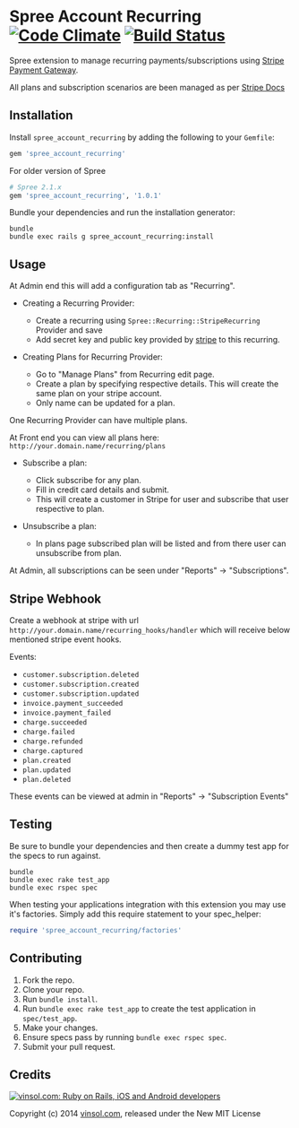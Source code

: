 Spree Account Recurring [![Code Climate](https://codeclimate.com/github/vinsol/spree-account-recurring.png)](https://codeclimate.com/github/vinsol/spree-account-recurring) [![Build Status](https://travis-ci.org/vinsol/spree-account-recurring.svg?branch=2-2-stable)](https://travis-ci.org/vinsol/spree-account-recurring)
=========================

Spree extension to manage recurring payments/subscriptions using [Stripe Payment Gateway](https://stripe.com/).

All plans and subscription scenarios are been managed as per [Stripe Docs](https://stripe.com/docs/api)

Installation
------------

Install `spree_account_recurring` by adding the following to your `Gemfile`:

```ruby
gem 'spree_account_recurring'
```

For older version of Spree

```ruby
# Spree 2.1.x
gem 'spree_account_recurring', '1.0.1'
```


Bundle your dependencies and run the installation generator:

```shell
bundle
bundle exec rails g spree_account_recurring:install
```

Usage
-----

At Admin end this will add a configuration tab as "Recurring".

* Creating a Recurring Provider:
  * Create a recurring using `Spree::Recurring::StripeRecurring` Provider and save
  * Add secret key and public key provided by [stripe](https://stripe.com/) to this recurring.

* Creating Plans for Recurring Provider:
  * Go to "Manage Plans" from Recurring edit page.
  * Create a plan by specifying respective details. This will create the same plan on your stripe account.
  * Only name can be updated for a plan.

One Recurring Provider can have multiple plans.

At Front end you can view all plans here: `http://your.domain.name/recurring/plans`

* Subscribe a plan:
  * Click subscribe for any plan.
  * Fill in credit card details and submit.
  * This will create a customer in Stripe for user and subscribe that user respective to plan.

* Unsubscribe a plan:
  * In plans page subscribed plan will be listed and from there user can unsubscribe from plan.

At Admin, all subscriptions can be seen under "Reports" -> "Subscriptions".

Stripe Webhook
--------------

Create a webhook at stripe with url `http://your.domain.name/recurring_hooks/handler` which will receive below mentioned stripe event hooks.

Events:
* `customer.subscription.deleted`
* `customer.subscription.created`
* `customer.subscription.updated`
* `invoice.payment_succeeded`
* `invoice.payment_failed`
* `charge.succeeded`
* `charge.failed`
* `charge.refunded`
* `charge.captured`
* `plan.created`
* `plan.updated`
* `plan.deleted`

These events can be viewed at admin in "Reports" -> "Subscription Events"

Testing
-------

Be sure to bundle your dependencies and then create a dummy test app for the specs to run against.

```shell
bundle
bundle exec rake test_app
bundle exec rspec spec
```

When testing your applications integration with this extension you may use it's factories.
Simply add this require statement to your spec_helper:

```ruby
require 'spree_account_recurring/factories'
```

Contributing
------------

1. Fork the repo.
2. Clone your repo.
3. Run `bundle install`.
4. Run `bundle exec rake test_app` to create the test application in `spec/test_app`.
5. Make your changes.
6. Ensure specs pass by running `bundle exec rspec spec`.
7. Submit your pull request.


Credits
-------

[![vinsol.com: Ruby on Rails, iOS and Android developers](http://vinsol.com/vin_logo.png "Ruby on Rails, iOS and Android developers")](http://vinsol.com)

Copyright (c) 2014 [vinsol.com](http://vinsol.com "Ruby on Rails, iOS and Android developers"), released under the New MIT License
